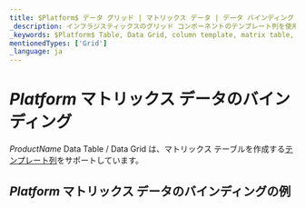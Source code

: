 ```yaml
---
title: $Platform$ データ グリッド | マトリックス データ | データ バインディング | インフラジスティックス
_description: インフラジスティックスのグリッド コンポーネントのテンプレート列を使用してマトリックス テーブルを作成します。$ProductName$ テーブルのサンプルを是非お試しください!
_keywords: $Platform$ Table, Data Grid, column template, matrix table, $ProductName$, data binding, Infragistics, $Platform$ テーブル, データ グリッド, 列テンプレート, マトリックス テーブル, データ バインディング, インフラジスティックス
mentionedTypes: ['Grid']
_language: ja
---
```


# $Platform$ マトリックス データのバインディング

$ProductName$ Data Table / Data Grid は、マトリックス テーブルを作成する[テンプレート列](data-grid-column-types.md#テンプレート列)をサポートしています。

## $Platform$ マトリックス データのバインディングの例


<code-view style="height: 600px"
           data-demos-base-url="{environment:dvDemosBaseUrl}"
           iframe-src="{environment:dvDemosBaseUrl}/grids/data-grid-type-matrix-table"
           alt="$Platform$ マトリックス データのバインディングの例"
           github-src="grids/data-grid/type-matrix-table">
</code-view>


